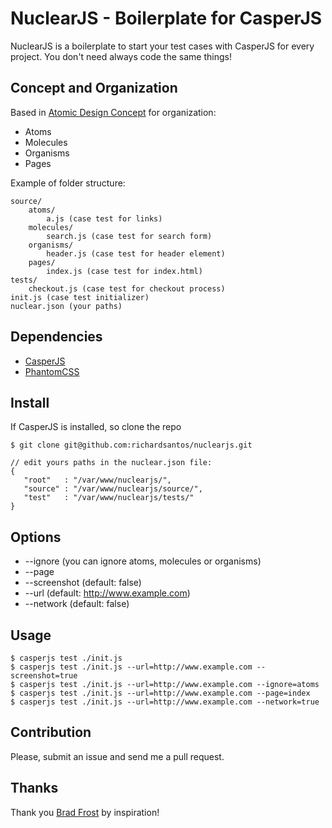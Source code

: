 NuclearJS - Boilerplate for CasperJS
===============================================

NuclearJS is a boilerplate to start your test cases with CasperJS for every project.
You don't need always code the same things!

Concept and Organization
------------------------

Based in [Atomic Design Concept](http://bradfrostweb.com/blog/post/atomic-web-design/) for organization:
* Atoms
* Molecules
* Organisms
* Pages

Example of folder structure:

    source/
        atoms/
            a.js (case test for links)
        molecules/
            search.js (case test for search form)
        organisms/
            header.js (case test for header element)
        pages/
            index.js (case test for index.html)
    tests/
        checkout.js (case test for checkout process)
    init.js (case test initializer)
    nuclear.json (your paths)

Dependencies
------------

* [CasperJS](http://casperjs.org)
* [PhantomCSS](http://github.com/huddle/PhantomCSS)

Install
-----------------------------
If CasperJS is installed, so clone the repo

    $ git clone git@github.com:richardsantos/nuclearjs.git

    // edit yours paths in the nuclear.json file:
    {
       "root"   : "/var/www/nuclearjs/",
       "source" : "/var/www/nuclearjs/source/",
       "test"   : "/var/www/nuclearjs/tests/"
    }

Options
-------
* --ignore (you can ignore atoms, molecules or organisms)
* --page
* --screenshot (default: false)
* --url (default: http://www.example.com)
* --network (default: false)

Usage
-----

    $ casperjs test ./init.js
    $ casperjs test ./init.js --url=http://www.example.com --screenshot=true
    $ casperjs test ./init.js --url=http://www.example.com --ignore=atoms
    $ casperjs test ./init.js --url=http://www.example.com --page=index
    $ casperjs test ./init.js --url=http://www.example.com --network=true

Contribution
-------------
Please, submit an issue and send me a pull request.

Thanks
------
Thank you [Brad Frost](https://github.com/bradfrost) by inspiration!